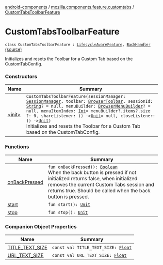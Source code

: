 [android-components](../../index.md) / [mozilla.components.feature.customtabs](../index.md) / [CustomTabsToolbarFeature](./index.md)

# CustomTabsToolbarFeature

`class CustomTabsToolbarFeature : `[`LifecycleAwareFeature`](../../mozilla.components.support.base.feature/-lifecycle-aware-feature/index.md)`, `[`BackHandler`](../../mozilla.components.support.base.feature/-back-handler/index.md) [(source)](https://github.com/mozilla-mobile/android-components/blob/master/components/feature/customtabs/src/main/java/mozilla/components/feature/customtabs/CustomTabsToolbarFeature.kt#L34)

Initializes and resets the Toolbar for a Custom Tab based on the CustomTabConfig.

### Constructors

| Name | Summary |
|---|---|
| [&lt;init&gt;](-init-.md) | `CustomTabsToolbarFeature(sessionManager: `[`SessionManager`](../../mozilla.components.browser.session/-session-manager/index.md)`, toolbar: `[`BrowserToolbar`](../../mozilla.components.browser.toolbar/-browser-toolbar/index.md)`, sessionId: `[`String`](https://kotlinlang.org/api/latest/jvm/stdlib/kotlin/-string/index.html)`? = null, menuBuilder: `[`BrowserMenuBuilder`](../../mozilla.components.browser.menu/-browser-menu-builder/index.md)`? = null, menuItemIndex: `[`Int`](https://kotlinlang.org/api/latest/jvm/stdlib/kotlin/-int/index.html)` = menuBuilder?.items?.size ?: 0, shareListener: () -> `[`Unit`](https://kotlinlang.org/api/latest/jvm/stdlib/kotlin/-unit/index.html)` = null, closeListener: () -> `[`Unit`](https://kotlinlang.org/api/latest/jvm/stdlib/kotlin/-unit/index.html)`)`<br>Initializes and resets the Toolbar for a Custom Tab based on the CustomTabConfig. |

### Functions

| Name | Summary |
|---|---|
| [onBackPressed](on-back-pressed.md) | `fun onBackPressed(): `[`Boolean`](https://kotlinlang.org/api/latest/jvm/stdlib/kotlin/-boolean/index.html)<br>When the back button is pressed if not initialized returns false, when initialized removes the current Custom Tabs session and returns true. Should be called when the back button is pressed. |
| [start](start.md) | `fun start(): `[`Unit`](https://kotlinlang.org/api/latest/jvm/stdlib/kotlin/-unit/index.html) |
| [stop](stop.md) | `fun stop(): `[`Unit`](https://kotlinlang.org/api/latest/jvm/stdlib/kotlin/-unit/index.html) |

### Companion Object Properties

| Name | Summary |
|---|---|
| [TITLE_TEXT_SIZE](-t-i-t-l-e_-t-e-x-t_-s-i-z-e.md) | `const val TITLE_TEXT_SIZE: `[`Float`](https://kotlinlang.org/api/latest/jvm/stdlib/kotlin/-float/index.html) |
| [URL_TEXT_SIZE](-u-r-l_-t-e-x-t_-s-i-z-e.md) | `const val URL_TEXT_SIZE: `[`Float`](https://kotlinlang.org/api/latest/jvm/stdlib/kotlin/-float/index.html) |
